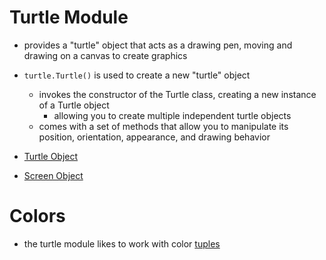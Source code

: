 # Turtle Module
- provides a "turtle" object that acts as a drawing pen, moving and drawing on a canvas to create graphics
- `turtle.Turtle()` is used to create a new "turtle" object
  - invokes the constructor of the Turtle class, creating a new instance of a Turtle object
    - allowing you to create multiple independent turtle objects
  - comes with a set of methods that allow you to manipulate its position, orientation, appearance, and drawing behavior

- [Turtle Object]() 
- [Screen Object]()

# Colors
- the turtle module likes to work with color [tuples]()






